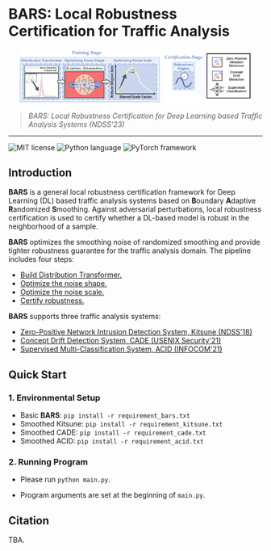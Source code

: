 # BARS: Local Robustness Certification for Traffic Analysis

<p align="center">
<img src="images/overview_training_stage.png" width="56.1%" float="left">
<img src="images/overview_certification_stage.png" width="35%" float="right">
</p>

> *BARS: Local Robustness Certification for Deep Learning based Traffic Analysis Systems (NDSS'23)*

---

![MIT license](https://img.shields.io/badge/license-MIT-brightgreen.svg)
![Python language](https://img.shields.io/badge/language-Python-blue.svg)
![PyTorch framework](https://img.shields.io/badge/framework-PyTorch-orange.svg)

## Introduction

**BARS** is a general local robustness certification framework for Deep Learning (DL) based traffic analysis systems based on **B**oundary **A**daptive **R**andomized **S**moothing. Against adversarial perturbations, local robustness certification is used to certify whether a DL-based model is robust in the neighborhood of a sample.

**BARS** optimizes the smoothing noise of randomized smoothing and provide tighter robustness guarantee for the traffic analysis domain. The pipeline includes four steps:
- [Build Distribution Transformer.](bars/distribution_transformer.py)
- [Optimize the noise shape.](bars/optimizing_noise.py)
- [Optimize the noise scale.](bars/optimizing_noise.py)
- [Certify robustness.](bars/smoothing.py)

**BARS** supports three traffic analysis systems:
- [Zero-Positive  Network Intrusion Detection System, Kitsune (NDSS'18)](smoothed_kitsune)
- [Concept Drift Detection System, CADE (USENIX Security'21)](smoothed_cade)
- [Supervised Multi-Classification System, ACID (INFOCOM'21)](smoothed_acid)

## Quick Start

### 1. Environmental Setup

- Basic **BARS**: `pip install -r requirement_bars.txt`
- Smoothed Kitsune: `pip install -r requirement_kitsune.txt`
- Smoothed CADE: `pip install -r requirement_cade.txt`
- Smoothed ACID: `pip install -r requirement_acid.txt`

### 2. Running Program

- Please run `python main.py`.

- Program arguments are set at the beginning of `main.py`.

## Citation
TBA.
